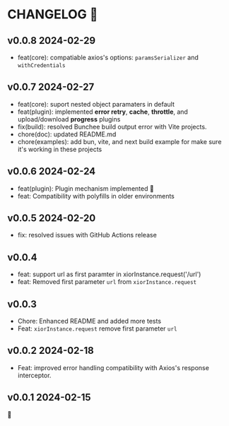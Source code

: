 # CHANGELOG 📝

## v0.0.8 2024-02-29

- feat(core): compatiable axios's options: `paramsSerializer` and `withCredentials`

## v0.0.7 2024-02-27

- feat(core): suport nested object paramaters in default
- feat(plugin): implemented **error retry**, **cache**, **throttle**, and upload/download **progress** plugins
- fix(build): resolved Bunchee build output error with Vite projects.
- chore(doc): updated README.md
- chore(examples): add bun, vite, and next build example for make sure it's working in these projects

## v0.0.6 2024-02-24

- feat(plugin): Plugin mechanism implemented 🖖
- feat: Compatibility with polyfills in older environments

## v0.0.5 2024-02-20

- fix: resolved issues with GitHub Actions release

## v0.0.4

- feat: support url as first paramter in xiorInstance.request('/url')
- feat: Removed first parameter `url` from `xiorInstance.request`

## v0.0.3

- Chore: Enhanced README and added more tests
- Feat: `xiorInstance.request` remove first parameter `url`

## v0.0.2 2024-02-18

- Feat: improved error handling compatibility with Axios's response interceptor.

## v0.0.1 2024-02-15

🐣
